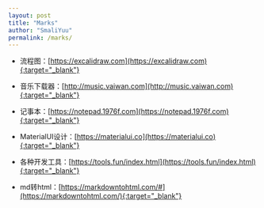 ```yaml
---
layout: post
title: "Marks"
author: "SmaliYuu"
permalink: /marks/
---
```


* 流程图：[https://excalidraw.com](https://excalidraw.com){:target="_blank"}
  
* 音乐下载器：[http://music.vaiwan.com](http://music.vaiwan.com){:target="_blank"}
  
* 记事本：[https://notepad.1976f.com](https://notepad.1976f.com){:target="_blank"}

* MaterialUI设计：[https://materialui.co](https://materialui.co){:target="_blank"}

* 各种开发工具：[https://tools.fun/index.html](https://tools.fun/index.html){:target="_blank"}

* md转html：[https://markdowntohtml.com/#](https://markdowntohtml.com/){:target="_blank"}